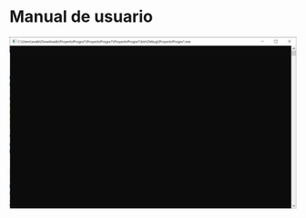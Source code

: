 # Manual de usuario



![Control de puntero](https://github.com/tebovalencia/proyectoprogra1/blob/main/proyectoprogra1/imagenes/captura1.png)